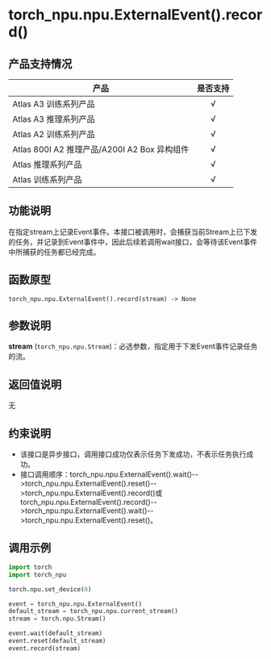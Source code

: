 # torch_npu.npu.ExternalEvent().record()
## 产品支持情况

| 产品                                                         | 是否支持 |
| ------------------------------------------------------------ | :------: |
|<term>Atlas A3 训练系列产品</term>            |    √     |
|<term>Atlas A3 推理系列产品</term>   | √  |
|<term>Atlas A2 训练系列产品</term>  | √   |
|<term>Atlas 800I A2 推理产品/A200I A2 Box 异构组件</term> |    √     |
|<term>Atlas 推理系列产品</term>                                       |    √     |
|<term>Atlas 训练系列产品</term>                                       |    √     |


## 功能说明

在指定stream上记录Event事件。本接口被调用时，会捕获当前Stream上已下发的任务，并记录到Event事件中，因此后续若调用wait接口，会等待该Event事件中所捕获的任务都已经完成。

## 函数原型

```
torch_npu.npu.ExternalEvent().record(stream) -> None
```

## 参数说明

 **stream** (`torch_npu.npu.Stream`)：必选参数，指定用于下发Event事件记录任务的流。

## 返回值说明

无

## 约束说明

- 该接口是异步接口，调用接口成功仅表示任务下发成功，不表示任务执行成功。
- 接口调用顺序：torch_npu.npu.ExternalEvent().wait()-->torch_npu.npu.ExternalEvent().reset()-->torch_npu.npu.ExternalEvent().record()或torch_npu.npu.ExternalEvent().record()-->torch_npu.npu.ExternalEvent().wait()-->torch_npu.npu.ExternalEvent().reset()。

## 调用示例
```python
import torch
import torch_npu

torch.npu.set_device(0)

event = torch_npu.npu.ExternalEvent()
default_stream = torch_npu.npu.current_stream()
stream = torch.npu.Stream()

event.wait(default_stream)
event.reset(default_stream)
event.record(stream)
```
